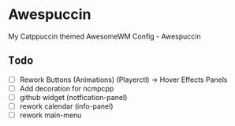 # Awespuccin
My Catppuccin themed AwesomeWM Config - Awespuccin


## <samp>Todo</samp>
- [ ] Rework Buttons (Animations) (Playerctl) -> Hover Effects Panels
- [ ] Add decoration for ncmpcpp
- [ ] github widget (notfication-panel)
- [ ] rework calendar (info-panel)
- [ ] rework main-menu
